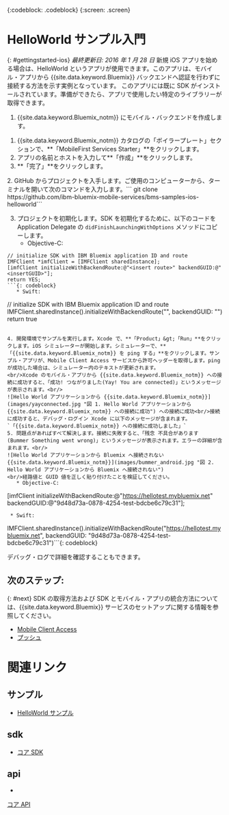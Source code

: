 <!-- Attribute definitions -->
{:codeblock: .codeblock}
{:screen: .screen}

# HelloWorld サンプル入門
{: #gettingstarted-ios}
*最終更新日: 2016 年 1 月 28 日*
新規 iOS アプリを始める場合は、HelloWorld というアプリが使用できます。このアプリは、モバイル・アプリから {{site.data.keyword.Bluemix}} バックエンドへ認証を行わずに接続する方法を示す実例となっています。
このアプリには既に SDK がインストールされています。準備ができたら、アプリで使用したい特定のライブラリーが取得できます。

1. {{site.data.keyword.Bluemix_notm}} にモバイル・バックエンドを作成します。
<ol>
	<li>{{site.data.keyword.Bluemix_notm}} カタログの「ボイラープレート」セクションで、**「MobileFirst Services Starter」**をクリックします。</li>
    <li>アプリの名前とホストを入力して**「作成」**をクリックします。
</li>
    <li>**「完了」**をクリックします。</li>
</ol>
2. GitHub からプロジェクトを入手します。ご使用のコンピューターから、ターミナルを開いて次のコマンドを入力します。```
git clone https://github.com/ibm-bluemix-mobile-services/bms-samples-ios-helloworld```

3. プロジェクトを初期化します。SDK を初期化するために、以下のコードを Application Delegate の `didFinishLaunchingWithOptions` メソッドにコピーします。
   * Objective-C:

```
// initialize SDK with IBM Bluemix application ID and route
IMFClient *imfClient = [IMFClient sharedInstance];
[imfClient initializeWithBackendRoute:@"<insert route>" backendGUID:@"<insertGUID>"];
return YES;
```{: codeblock}
   * Swift:
```
// initialize SDK with IBM Bluemix application ID and route
IMFClient.sharedInstance().initializeWithBackendRoute("<insert route>", backendGUID: "<insertGUID>")
return true
```{: codeblock}

4. 開発環境でサンプルを実行します。Xcode で、**「Product」&gt;「Run」**をクリックします。iOS シミュレーターが開始します。シミュレーターで、**「{{site.data.keyword.Bluemix_notm}} を ping する」**をクリックします。サンプル・アプリが、Mobile Client Access サービスから許可ヘッダーを取得します。ping が成功した場合は、シミュレーター内のテキストが更新されます。
<br/>Xcode のモバイル・アプリから {{site.data.keyword.Bluemix_notm}} への接続に成功すると、「成功! つながりました(Yay! You are connected)」というメッセージが表示されます。<br/>
![Hello World アプリケーションから {{site.data.keyword.Bluemix_notm}}](images/yayconnected.jpg "図 1. Hello World アプリケーションから {{site.data.keyword.Bluemix_notm}} への接続に成功") への接続に成功<br/>接続に成功すると、デバッグ・ログイン Xcode に以下のメッセージが含まれます。
`「{{site.data.keyword.Bluemix_notm}} への接続に成功しました」`
5. 問題点があればすべて解決します。接続に失敗すると、「残念 不具合があります (Bummer Something went wrong)」というメッセージが表示されます。エラーの詳細が含まれます。<br/>
![Hello World アプリケーションから Bluemix へ接続されない{{site.data.keyword.Bluemix_notm}}](images/bummer_android.jpg "図 2. Hello World アプリケーションから Bluemix へ接続されない")
<br/>経路値と GUID 値を正しく貼り付けたことを検証してください。
   * Objective-C:

```
  [imfClient initializeWithBackendRoute:@"https://hellotest.mybluemix.net"
  backendGUID:@"9d48d73a-0878-4254-test-bdcbe6c79c31"];
  ``` {: codeblock}
   * Swift:
```
  IMFClient.sharedInstance().initializeWithBackendRoute("https://hellotest.mybluemix.net", backendGUID: "9d48d73a-0878-4254-test-bdcbe6c79c31")```{: codeblock}


デバッグ・ログで詳細を確認することもできます。

## 次のステップ:
{: #next}
SDK の取得方法および SDK とモバイル・アプリの統合方法については、{{site.data.keyword.Bluemix}} サービスのセットアップに関する情報を参照してください。
   * [Mobile Client Access](../../services/mobileaccess/index.html)
   * [プッシュ](../../services/mobilepush/index.html)

# 関連リンク

## サンプル
   * [HelloWorld サンプル](https://github.com/ibm-bluemix-mobile-services/bms-samples-ios-helloworld)

## sdk
   * [コア SDK](https://github.com/ibm-bluemix-mobile-services/bms-clientsdk-ios-core)

## api
*
[コア API](https://classicdocs.{DomainName}/docs/api/content/api/mobilefirst/ios/IMFCore_api-doc/html/index.html)
